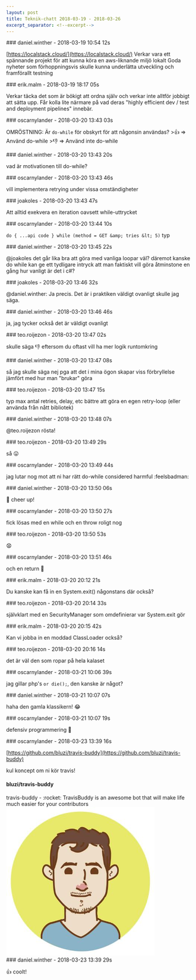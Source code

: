 ```yaml
---
layout: post
title: Teknik-chatt 2018-03-19 - 2018-03-26
excerpt_separator: <!--excerpt-->
---
```

<section class="message" markdown="1">
### daniel.winther - 2018-03-19 10:54 12s

[https://localstack.cloud/](https://localstack.cloud/)
Verkar vara ett spännande projekt för att kunna köra en aws-liknande miljö lokalt
Goda nyheter som förhoppningsvis skulle kunna underlätta utveckling och framförallt testning
</section>
<section class="message" markdown="1">
### erik.malm - 2018-03-19 18:17 05s

Verkar täcka det som är bökigt att ordna själv och verkar inte alltför jobbigt att sätta upp.
Får kolla lite närmare på vad deras "highly efficient dev / test and deployment pipelines" innebär.
</section>
<section class="message" markdown="1">
### oscarnylander - 2018-03-20 13:43 03s

OMRÖSTNING: Är `do-while` för obskyrt för att någonsin användas?
&gt;👍 =&gt; Använd do-while
&gt;👎 =&gt; Använd inte do-while
</section>
<section class="message" markdown="1">
### daniel.winther - 2018-03-20 13:43 20s

vad är motivationen till do-while?
</section>
<section class="message" markdown="1">
### oscarnylander - 2018-03-20 13:43 46s

vill implementera retrying under vissa omständigheter
</section>
<section class="message" markdown="1">
### joakoles - 2018-03-20 13:43 47s

Att alltid exekvera en iteration oavsett while-uttrycket
</section>
<section class="message" markdown="1">
### oscarnylander - 2018-03-20 13:44 10s

`do { ...api code } while (method = GET &amp; tries &lt; 5)`
typ
</section>
<section class="message" markdown="1">
### daniel.winther - 2018-03-20 13:45 22s

@joakoles det går lika bra att göra med vanliga loopar väl? däremot kanske do while kan ge ett tydligare intryck att man faktiskt vill göra åtminstone en gång
hur vanligt är det i c#?
</section>
<section class="message" markdown="1">
### joakoles - 2018-03-20 13:46 32s

@daniel.winther: Ja precis. Det är i praktiken väldigt ovanligt skulle jag säga.
</section>
<section class="message" markdown="1">
### daniel.winther - 2018-03-20 13:46 46s

ja, jag tycker också det är väldigt ovanligt
</section>
<section class="message" markdown="1">
### teo.roijezon - 2018-03-20 13:47 02s

skulle säga 👎 eftersom du oftast vill ha mer logik runtomkring
</section>
<section class="message" markdown="1">
### daniel.winther - 2018-03-20 13:47 08s

så jag skulle säga nej pga att det i mina ögon skapar viss förbryllelse jämfört med hur man "brukar" göra
</section>
<section class="message" markdown="1">
### teo.roijezon - 2018-03-20 13:47 15s

typ max antal retries, delay, etc
bättre att göra en egen retry-loop (eller använda från nått bibliotek)
</section>
<section class="message" markdown="1">
### daniel.winther - 2018-03-20 13:48 07s

@teo.roijezon rösta!
</section>
<section class="message" markdown="1">
### teo.roijezon - 2018-03-20 13:49 29s

så  😛

<!--excerpt-->
</section>
<section class="message" markdown="1">
### oscarnylander - 2018-03-20 13:49 44s

jag lutar nog mot att ni har rätt
do-while considered harmful :feelsbadman:
</section>
<section class="message" markdown="1">
### daniel.winther - 2018-03-20 13:50 06s

🐧 cheer up!
</section>
<section class="message" markdown="1">
### oscarnylander - 2018-03-20 13:50 27s

fick lösas med en while och en throw roligt nog
</section>
<section class="message" markdown="1">
### teo.roijezon - 2018-03-20 13:50 53s

😧
</section>
<section class="message" markdown="1">
### oscarnylander - 2018-03-20 13:51 46s

och en return 🐧
</section>
<section class="message" markdown="1">
### erik.malm - 2018-03-20 20:12 21s

Du kanske kan få in en System.exit() någonstans där också?
</section>
<section class="message" markdown="1">
### teo.roijezon - 2018-03-20 20:14 33s

självklart med en SecurityManager som omdefinierar var System.exit gör
</section>
<section class="message" markdown="1">
### erik.malm - 2018-03-20 20:15 42s

Kan vi jobba in en moddad ClassLoader också?
</section>
<section class="message" markdown="1">
### teo.roijezon - 2018-03-20 20:16 14s

det är väl den som ropar på hela kalaset
</section>
<section class="message" markdown="1">
### oscarnylander - 2018-03-21 10:06 39s

jag gillar php's `or die();`, den kanske är något?
</section>
<section class="message" markdown="1">
### daniel.winther - 2018-03-21 10:07 07s

haha den gamla klassikern! 😂
</section>
<section class="message" markdown="1">
### oscarnylander - 2018-03-21 10:07 19s

defensiv programmering 🐧
</section>
<section class="message" markdown="1">
### oscarnylander - 2018-03-23 13:39 16s

[https://github.com/bluzi/travis-buddy](https://github.com/bluzi/travis-buddy)

kul koncept om ni kör travis!

<div class="attachment"><h4>bluzi/travis-buddy</h4><div class="text">travis-buddy - :rocket: TravisBuddy is an awesome bot that will make life much easier for your contributors</div>
<a href="https://github.com/bluzi/travis-buddy"><div class="linkdiv"><img src="/assets/blogAssets/bluzi/travis-buddy" fallback="bluzi/travis-buddy"/></div></a></div>
    
</section>
<section class="message" markdown="1">
### daniel.winther - 2018-03-23 13:39 29s

👍 coolt!
</section>